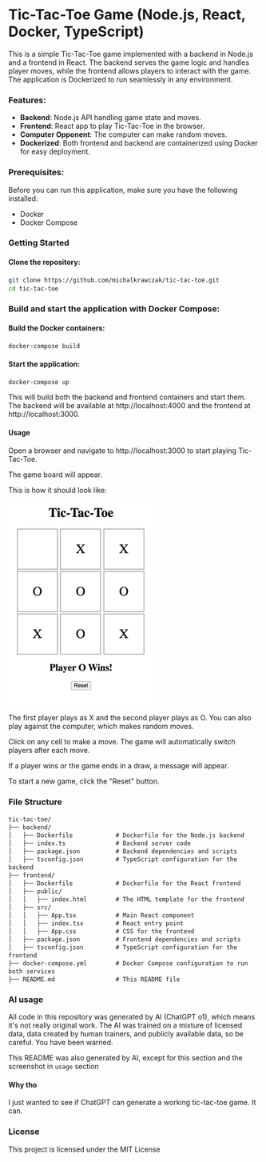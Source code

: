 # Tic-Tac-Toe Game (Node.js, React, Docker, TypeScript)

This is a simple Tic-Tac-Toe game implemented with a backend in Node.js and a frontend in React. The backend serves the game logic and handles player moves, while the frontend allows players to interact with the game. The application is Dockerized to run seamlessly in any environment.

### Features:
- **Backend**: Node.js API handling game state and moves.
- **Frontend**: React app to play Tic-Tac-Toe in the browser.
- **Computer Opponent**: The computer can make random moves.
- **Dockerized**: Both frontend and backend are containerized using Docker for easy deployment.

### Prerequisites:
Before you can run this application, make sure you have the following installed:
- Docker
- Docker Compose

### Getting Started

#### Clone the repository:
```bash
git clone https://github.com/michalkrawczak/tic-tac-toe.git
cd tic-tac-toe
``` 


### Build and start the application with Docker Compose:

#### Build the Docker containers:
```bash
docker-compose build
```

#### Start the application:

```bash
docker-compose up
```
This will build both the backend and frontend containers and start them. The backend will be available at http://localhost:4000 and the frontend at http://localhost:3000.

#### Usage
Open a browser and navigate to http://localhost:3000 to start playing Tic-Tac-Toe.

The game board will appear.

This is how it should look like:

![img.png](img.png)

The first player plays as X and the second player plays as O. You can also play against the computer, which makes random moves.

Click on any cell to make a move. The game will automatically switch players after each move.

If a player wins or the game ends in a draw, a message will appear.

To start a new game, click the "Reset" button.

### File Structure
```
tic-tac-toe/
├── backend/
│   ├── Dockerfile            # Dockerfile for the Node.js backend
│   ├── index.ts              # Backend server code
│   ├── package.json          # Backend dependencies and scripts
│   ├── tsconfig.json         # TypeScript configuration for the backend
├── frontend/
│   ├── Dockerfile            # Dockerfile for the React frontend
│   ├── public/
│   │   ├── index.html        # The HTML template for the frontend
│   ├── src/
│   │   ├── App.tsx           # Main React component
│   │   ├── index.tsx         # React entry point
│   │   ├── App.css           # CSS for the frontend
│   ├── package.json          # Frontend dependencies and scripts
│   ├── tsconfig.json         # TypeScript configuration for the frontend
├── docker-compose.yml        # Docker Compose configuration to run both services
├── README.md                 # This README file
```
### AI usage

All code in this repository was generated by AI (ChatGPT o1), which means
it's not really original work. The AI was trained on a mixture of licensed data,
data created by human trainers, and publicly available data, so be careful. You have been warned.

This README was also generated by AI, except for this section and the screenshot in `usage` section

#### Why tho
I just wanted to see if ChatGPT can generate a working tic-tac-toe game. It can.

### License
This project is licensed under the MIT License